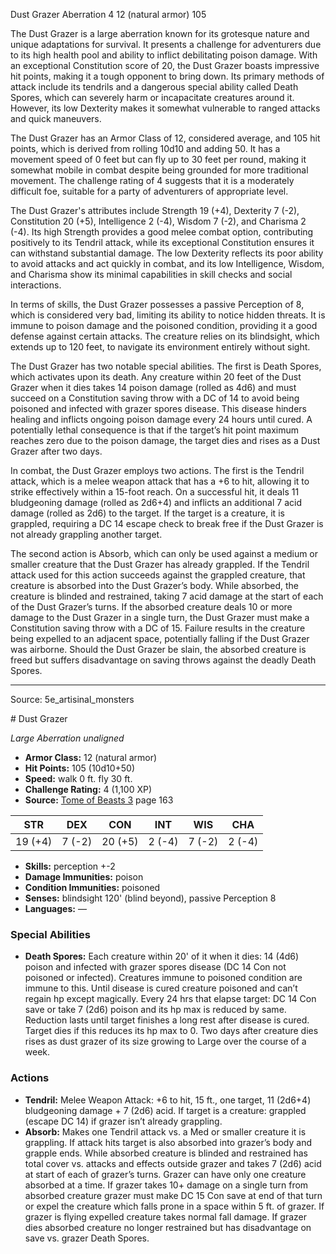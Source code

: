 <MonsterName/>Dust Grazer</MonsterName>
<CreatureType/>Aberration</CreatureType>
<CR/>4</CR>
<AC/>12 (natural armor)</AC>
<HP/>105</HP>
<summary>The Dust Grazer is a large aberration known for its grotesque nature and unique adaptations for survival. It presents a challenge for adventurers due to its high health pool and ability to inflict debilitating poison damage. With an exceptional Constitution score of 20, the Dust Grazer boasts impressive hit points, making it a tough opponent to bring down. Its primary methods of attack include its tendrils and a dangerous special ability called Death Spores, which can severely harm or incapacitate creatures around it. However, its low Dexterity makes it somewhat vulnerable to ranged attacks and quick maneuvers. </summary>

<detail>

The Dust Grazer has an Armor Class of 12, considered average, and 105 hit points, which is derived from rolling 10d10 and adding 50. It has a movement speed of 0 feet but can fly up to 30 feet per round, making it somewhat mobile in combat despite being grounded for more traditional movement. The challenge rating of 4 suggests that it is a moderately difficult foe, suitable for a party of adventurers of appropriate level. 

The Dust Grazer's attributes include Strength 19 (+4), Dexterity 7 (-2), Constitution 20 (+5), Intelligence 2 (-4), Wisdom 7 (-2), and Charisma 2 (-4). Its high Strength provides a good melee combat option, contributing positively to its Tendril attack, while its exceptional Constitution ensures it can withstand substantial damage. The low Dexterity reflects its poor ability to avoid attacks and act quickly in combat, and its low Intelligence, Wisdom, and Charisma show its minimal capabilities in skill checks and social interactions.

In terms of skills, the Dust Grazer possesses a passive Perception of 8, which is considered very bad, limiting its ability to notice hidden threats. It is immune to poison damage and the poisoned condition, providing it a good defense against certain attacks. The creature relies on its blindsight, which extends up to 120 feet, to navigate its environment entirely without sight.

The Dust Grazer has two notable special abilities. The first is Death Spores, which activates upon its death. Any creature within 20 feet of the Dust Grazer when it dies takes 14 poison damage (rolled as 4d6) and must succeed on a Constitution saving throw with a DC of 14 to avoid being poisoned and infected with grazer spores disease. This disease hinders healing and inflicts ongoing poison damage every 24 hours until cured. A potentially lethal consequence is that if the target’s hit point maximum reaches zero due to the poison damage, the target dies and rises as a Dust Grazer after two days. 

In combat, the Dust Grazer employs two actions. The first is the Tendril attack, which is a melee weapon attack that has a +6 to hit, allowing it to strike effectively within a 15-foot reach. On a successful hit, it deals 11 bludgeoning damage (rolled as 2d6+4) and inflicts an additional 7 acid damage (rolled as 2d6) to the target. If the target is a creature, it is grappled, requiring a DC 14 escape check to break free if the Dust Grazer is not already grappling another target. 

The second action is Absorb, which can only be used against a medium or smaller creature that the Dust Grazer has already grappled. If the Tendril attack used for this action succeeds against the grappled creature, that creature is absorbed into the Dust Grazer’s body. While absorbed, the creature is blinded and restrained, taking 7 acid damage at the start of each of the Dust Grazer’s turns. If the absorbed creature deals 10 or more damage to the Dust Grazer in a single turn, the Dust Grazer must make a Constitution saving throw with a DC of 15. Failure results in the creature being expelled to an adjacent space, potentially falling if the Dust Grazer was airborne. Should the Dust Grazer be slain, the absorbed creature is freed but suffers disadvantage on saving throws against the deadly Death Spores.</detail>



---

Source: 5e_artisinal_monsters

<statblock>
# Dust Grazer

*Large* *Aberration* *unaligned*

- **Armor Class:** 12 (natural armor)
- **Hit Points:** 105 (10d10+50)
- **Speed:** walk 0 ft. fly 30 ft.
- **Challenge Rating:** 4 (1,100 XP)
- **Source:** [Tome of Beasts 3](https://koboldpress.com/kpstore/product/tome-of-beasts-3-for-5th-edition/) page 163

| STR | DEX | CON | INT | WIS | CHA |
| --- | --- | --- | --- | --- | --- |
| 19 (+4) | 7 (-2) | 20 (+5) | 2 (-4) | 7 (-2) | 2 (-4) |

- **Skills:** perception +-2
- **Damage Immunities:** poison
- **Condition Immunities:** poisoned
- **Senses:** blindsight 120' (blind beyond), passive Perception 8
- **Languages:** —

### Special Abilities

- **Death Spores:** Each creature within 20' of it when it dies: 14 (4d6) poison and infected with grazer spores disease (DC 14 Con not poisoned or infected). Creatures immune to poisoned condition are immune to this. Until disease is cured creature poisoned and can’t regain hp except magically. Every 24 hrs that elapse target: DC 14 Con save or take 7 (2d6) poison and its hp max is reduced by same. Reduction lasts until target finishes a long rest after disease is cured. Target dies if this reduces its hp max to 0. Two days after creature dies rises as dust grazer of its size growing to Large over the course of a week.

### Actions

- **Tendril:** Melee Weapon Attack: +6 to hit, 15 ft., one target, 11 (2d6+4) bludgeoning damage + 7 (2d6) acid. If target is a creature: grappled (escape DC 14) if grazer isn’t already grappling.
- **Absorb:** Makes one Tendril attack vs. a Med or smaller creature it is grappling. If attack hits target is  also absorbed into grazer’s body and grapple ends. While absorbed creature is blinded and restrained has total cover vs. attacks and effects outside grazer and takes 7 (2d6) acid at start of each of grazer’s turns. Grazer can have only one creature absorbed at a time. If grazer takes 10+ damage on a single turn from absorbed creature grazer must make DC 15 Con save at end of that turn or expel the creature which falls prone in a space within 5 ft. of grazer. If grazer is flying expelled creature takes normal fall damage. If grazer dies absorbed creature no longer restrained but has disadvantage on save vs. grazer Death Spores.


</statblock>


